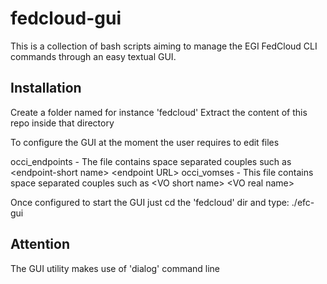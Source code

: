 # fedcloud-gui 
This is a collection of bash scripts aiming to manage the EGI FedCloud CLI commands through an easy textual GUI.

## Installation 
Create a folder named for instance 'fedcloud'
Extract the content of this repo inside that directory

To configure the GUI at the moment the user requires to edit files

occi\_endpoints - The file contains space separated couples such as \<endpoint-short name\> \<endpoint URL\>
occi\_vomses    - This file contains space separated couples such as \<VO short name\> \<VO real name\>

Once configured to start the GUI just cd the 'fedcloud' dir and type: ./efc-gui

## Attention
The GUI utility makes use of 'dialog' command line
